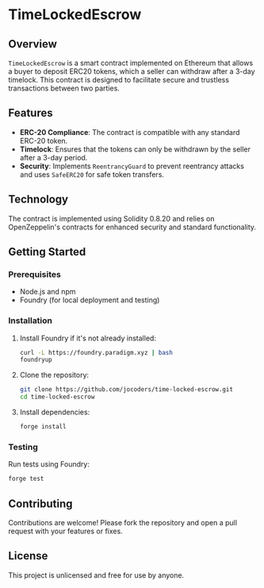 # TimeLockedEscrow

## Overview

`TimeLockedEscrow` is a smart contract implemented on Ethereum that allows a buyer to deposit ERC20 tokens, which a seller can withdraw after a 3-day timelock. This contract is designed to facilitate secure and trustless transactions between two parties.

## Features

- **ERC-20 Compliance**: The contract is compatible with any standard ERC-20 token.
- **Timelock**: Ensures that the tokens can only be withdrawn by the seller after a 3-day period.
- **Security**: Implements `ReentrancyGuard` to prevent reentrancy attacks and uses `SafeERC20` for safe token transfers.

## Technology

The contract is implemented using Solidity 0.8.20 and relies on OpenZeppelin's contracts for enhanced security and standard functionality.

## Getting Started

### Prerequisites

- Node.js and npm
- Foundry (for local deployment and testing)

### Installation

1. Install Foundry if it's not already installed:

   ```bash
   curl -L https://foundry.paradigm.xyz | bash
   foundryup
   ```

2. Clone the repository:

   ```bash
   git clone https://github.com/jocoders/time-locked-escrow.git
   cd time-locked-escrow
   ```

3. Install dependencies:
   ```bash
   forge install
   ```

### Testing

Run tests using Foundry:

```bash
forge test
```

## Contributing

Contributions are welcome! Please fork the repository and open a pull request with your features or fixes.

## License

This project is unlicensed and free for use by anyone.
